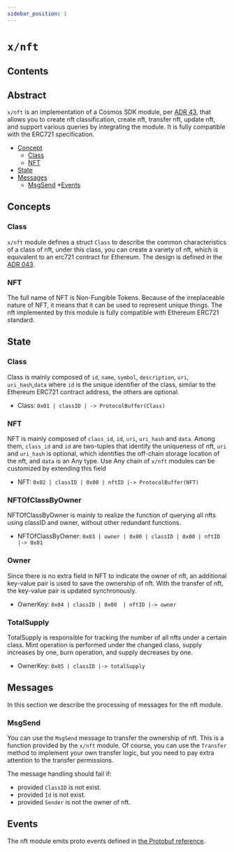 ```yaml
---
sidebar_position: 1
---
```


# `x/nft`

## Contents

## Abstract

`x/nft` is an implementation of a Cosmos SDK module, per [ADR 43](https://github.com/cosmos/cosmos-sdk/blob/main/docs/architecture/adr-043-nft-module.md), that allows you to create nft classification, create nft, transfer nft, update nft, and support various queries by integrating the module. It is fully compatible with the ERC721 specification.

* [Concept](#concepts)
    * [Class](#class)
    * [NFT](#nft)
* [State](#state)
* [Messages](#messages)
    * [MsgSend](#msgsend)
*[Events](#events)

## Concepts

### Class

`x/nft` module defines a struct `Class` to describe the common characteristics of a class of nft, under this class, you can create a variety of nft, which is equivalent to an erc721 contract for Ethereum. The design is defined in the [ADR 043](https://github.com/cosmos/cosmos-sdk/blob/main/docs/architecture/adr-043-nft-module.md).

### NFT

The full name of NFT is Non-Fungible Tokens. Because of the irreplaceable nature of NFT, it means that it can be used to represent unique things. The nft implemented by this module is fully compatible with Ethereum ERC721 standard.

## State

### Class

Class is mainly composed of `id`, `name`, `symbol`, `description`, `uri`, `uri_hash`,`data` where `id` is the unique identifier of the class, similar to the Ethereum ERC721 contract address, the others are optional.

* Class: `0x01 | classID | -> ProtocolBuffer(Class)`

### NFT

NFT is mainly composed of `class_id`, `id`, `uri`, `uri_hash` and `data`. Among them, `class_id` and `id` are two-tuples that identify the uniqueness of nft, `uri` and `uri_hash` is optional, which identifies the off-chain storage location of the nft, and `data` is an Any type. Use Any chain of `x/nft` modules can be customized by extending this field

* NFT: `0x02 | classID | 0x00 | nftID |-> ProtocolBuffer(NFT)`

### NFTOfClassByOwner

NFTOfClassByOwner is mainly to realize the function of querying all nfts using classID and owner, without other redundant functions.

* NFTOfClassByOwner: `0x03 | owner | 0x00 | classID | 0x00 | nftID |-> 0x01`

### Owner

Since there is no extra field in NFT to indicate the owner of nft, an additional key-value pair is used to save the ownership of nft. With the transfer of nft, the key-value pair is updated synchronously.

* OwnerKey: `0x04 | classID | 0x00  | nftID |-> owner`

### TotalSupply

TotalSupply is responsible for tracking the number of all nfts under a certain class. Mint operation is performed under the changed class, supply increases by one, burn operation, and supply decreases by one.

* OwnerKey: `0x05 | classID |-> totalSupply`

## Messages

In this section we describe the processing of messages for the nft module.

### MsgSend

You can use the `MsgSend` message to transfer the ownership of nft. This is a function provided by the `x/nft` module. Of course, you can use the `Transfer` method to implement your own transfer logic, but you need to pay extra attention to the transfer permissions.

The message handling should fail if:

* provided `ClassID` is not exist.
* provided `Id` is not exist.
* provided `Sender` is not the owner of nft.

## Events

The nft module emits proto events defined in [the Protobuf reference](https://buf.build/cosmos/cosmos-sdk/docs/main:cosmos.nft.v1beta1).
